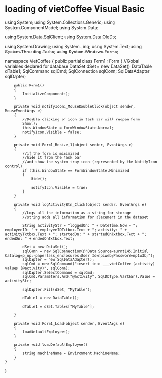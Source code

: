 # loading of vietCoffee Visual Basic

using System;
using System.Collections.Generic;
using System.ComponentModel;
using System.Data;

using System.Data.SqlClient;
using System.Data.OleDb;

using System.Drawing;
using System.Linq;
using System.Text;
using System.Threading.Tasks;
using System.Windows.Forms;

namespace VietCoffee
{
    public partial class Form1 : Form
    {
        //Global variables declared for database
        DataSet dSet = new DataSet();
        DataTable dTable1;
        SqlCommand sqlCmd;
        SqlConnection sqlConn;
        SqlDataAdapter sqlDapter;

        public Form1()
        {
            InitializeComponent();
        }

        private void notifyIcon1_MouseDoubleClick(object sender, MouseEventArgs e)
        {
            //Double clicking of icon in task bar will reopen form
            Show();
            this.WindowState = FormWindowState.Normal;
            notifyIcon.Visible = false;
        }

        private void Form1_Resize_1(object sender, EventArgs e)
        {
            //if the form is minimized  
            //hide it from the task bar  
            //and show the system tray icon (represented by the NotifyIcon control)  
            if (this.WindowState == FormWindowState.Minimized)
            {
                Hide();
                
                notifyIcon.Visible = true;
            }
        }

        private void logActivityBtn_Click(object sender, EventArgs e)
        {
            //Logs all the information as a string for storage
            //string adds all information for placement in the dataset

            String activityStr = "loggedOn: " + DateTime.Now + "; employeeID: " + employeeIDTxtbox.Text + "; activity: " + activityTxtbox.Text + "; startedOn: " + startedOnTxtbox.Text + "; endedOn: " + endedOnTxtbox.Text;

            dSet = new DataSet();
            sqlConn = new SqlConnection(@"Data Source=aurnt145;Initial Catalog=p_npi-paperless_enclosures;User Id=npiweb;Password=np1w3b;");
            sqlDapter = new SqlDataAdapter();
            sqlCmd = new SqlCommand("insert into ___vietCoffee (activity) values (@activity)", sqlConn);
            sqlDapter.SelectCommand = sqlCmd;
            sqlCmd.Parameters.Add("@activity", SqlDbType.VarChar).Value = activityStr;

            sqlDapter.Fill(dSet, "MyTable");

            dTable1 = new DataTable();

            dTable1 = dSet.Tables["MyTable"];

        }

        private void Form1_Load(object sender, EventArgs e)
        {
            loadDefaultEmployee();
        }

        private void loadDefaultEmployee()
        {
            string machineName = Environment.MachineName;
        }
    }
}
